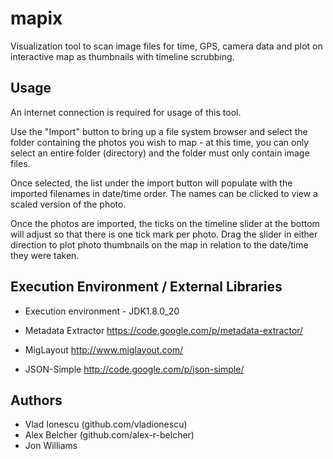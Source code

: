 mapix
=====

Visualization tool to scan image files for time, GPS, camera data and plot on interactive map as thumbnails with timeline scrubbing.

Usage
-----
An internet connection is required for usage of this tool. 

Use the "Import" button to bring up a file system browser and select the folder containing the photos you wish to map - at this time, you can only select an entire folder (directory) and the folder must only contain image files. 

Once selected, the list under the import button will populate with the imported filenames in date/time order. The names can be clicked to view a scaled version of the photo. 

Once the photos are imported, the ticks on the timeline slider at the bottom will adjust so that there is one tick mark per photo. Drag the slider in either direction to plot photo thumbnails on the map in relation to the date/time they were taken. 

Execution Environment / External Libraries
------------------------------------------
* Execution environment - JDK1.8.0_20

* Metadata Extractor https://code.google.com/p/metadata-extractor/
* MigLayout http://www.miglayout.com/
* JSON-Simple http://code.google.com/p/json-simple/




Authors
-------
* Vlad Ionescu (github.com/vladionescu)
* Alex Belcher (github.com/alex-r-belcher)
* Jon Williams
